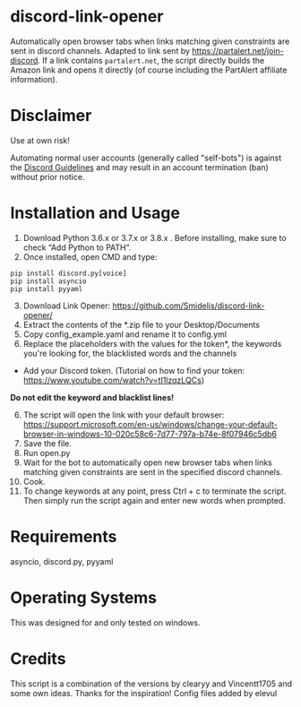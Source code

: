 # discord-link-opener
Automatically open browser tabs when links matching given constraints are sent in discord channels.
Adapted to link sent by https://partalert.net/join-discord. If a link contains `partalert.net`, the script directly builds the Amazon link and opens it directly (of course including the PartAlert affiliate information).

# Disclaimer
Use at own risk!

Automating normal user accounts (generally called "self-bots") is against the [Discord Guidelines](https://discord.com/guidelines) and may result in an account termination (ban) without prior notice.

# Installation and Usage
1. Download Python 3.6.x or 3.7.x or 3.8.x . Before installing, make sure to check “Add Python to PATH”.
2. Once installed, open CMD and type:
```
pip install discord.py[voice] 
pip install asyncio
pip install pyyaml
```
3. Download Link Opener: https://github.com/Smidelis/discord-link-opener/
4. Extract the contents of the *.zip file to your Desktop/Documents
5. Copy config_example.yaml and rename it to config.yml
6. Replace the placeholders with the values for the token*, the keywords you're looking for, the blacklisted words and the channels
* Add your Discord token. (Tutorial on how to find your token: https://www.youtube.com/watch?v=tI1lzqzLQCs)

**Do not edit the keyword and blacklist lines!**

6. The script will open the link with your default browser: https://support.microsoft.com/en-us/windows/change-your-default-browser-in-windows-10-020c58c6-7d77-797a-b74e-8f07946c5db6
7. Save the file.
8. Run open.py
9. Wait for the bot to automatically open new browser tabs when links matching given constraints are sent in the specified discord channels. 
10. Cook.
11. To change keywords at any point, press Ctrl + c to terminate the script. Then simply run the script again and enter new words when prompted.

# Requirements
asyncio, discord.py, pyyaml

# Operating Systems
This was designed for and only tested on windows.

# Credits
This script is a combination of the versions by clearyy and Vincentt1705 and some own ideas. Thanks for the inspiration!
Config files added by elevul

